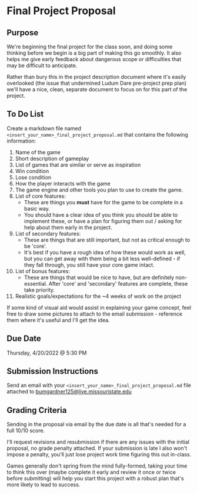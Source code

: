 # Final Project Proposal

## Purpose
We're beginning the final project for the class soon, and doing some thinking before we begin is
a big part of making this go smoothly. It also helps me give early feedback about dangerous scope
or difficulties that may be difficult to anticipate.

Rather than bury this in the project description document where it's easily overlooked (the issue 
that undermined Ludum Dare pre-project prep plan) we'll have a nice, clean, separate document
to focus on for this part of the project.

## To Do List
Create a markdown file named `<insert_your_name>_final_project_proposal.md` that contains the 
following information:
 1. Name of the game
 2. Short description of gameplay
 3. List of games that are similar or serve as inspiration
 4. Win condition
 5. Lose condition
 6. How the player interacts with the game
 7. The game engine and other tools you plan to use to create the game.
 8. List of core features: 
    * These are things you **must** have for the game to be complete in a basic way.
    * You should have a clear idea of you think you should be able to implement these, or have a 
      plan for figuring them out / asking for help about them early in the project.
 9. List of secondary features: 
    * These are things that are still important, but not as critical enough to be 'core'.
    * It's best if you have a rough idea of how these would work as well, but you can get away with
      them being a bit less well-defined - if they fall through, you still have your core game intact.
 10. List of bonus features: 
     * These are things that would be nice to have, but are definitely non-essential. After 'core' 
       and 'secondary' features are complete, these take priority.
 11. Realistic goals/expectations for the ~4 weeks of work on the project

If some kind of visual aid would assist in explaining your game concept, feel free to draw some 
pictures to attach to the email submission - reference them where it's useful and I'll get the idea.

## Due Date 
Thursday, 4/20/2022 @ 5:30 PM 

## Submission Instructions
Send an email with your `<insert_your_name>_final_project_proposal.md` file attached to 
bumgardner125@live.missouristate.edu

## Grading Criteria
Sending in the proposal via email by the due date is all that's needed for a full 10/10 score.

I'll request revisions and resubmission if there are any issues with the initial proposal, no grade
penalty attached. If your submission is late I also won't impose a penalty, you'll just lose project
work time figuring this out in-class.

Games generally don't spring from the mind fully-formed, taking your time to think this over (maybe
complete it early and review it once or twice before submitting) will help you start this project 
with a robust plan that's more likely to lead to success.
